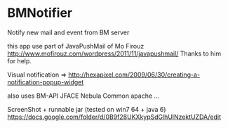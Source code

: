 BMNotifier
==========

Notify new mail and event from BM server

this app use part of JavaPushMail of Mo Firouz
http://www.mofirouz.com/wordpress/2011/11/javapushmail/
Thanks to him for help.


Visual notification => http://hexapixel.com/2009/06/30/creating-a-notification-popup-widget


also uses
BM-API
JFACE
Nebula
Common apache
...

ScreenShot + runnable jar (tested on win7 64 + java 6)
https://docs.google.com/folder/d/0B9f28UKXkypSdGlhUlNzektUZDA/edit
